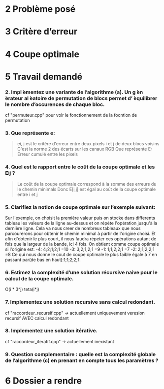 # 2 Problème posé

# 3 Critère d’erreur

# 4 Coupe optimale

# 5 Travail demandé

### 2. Impl ́ementez une variante de l’algorithme (a). Un g ́en ́erateur al ́eatoire de permutation de blocs permet d’ ́equilibrer le nombre d’occurences de chaque bloc.
cf "permuteur.cpp" pour voir le fonctionnement de la focntion de permutation


### 3. Que représente e: 
> ei, j est le critère d'erreur entre deux pixels i et j de deux blocs voisins
    C'est la norme 2 des écarts sur les canaux RGB
Que représente E:
> Erreur cumulé entre les pixels

### 4. Quel est le rapport entre le coût de la coupe optimale et les Eij ?
> Le coût de la coupe optimale correspond à la somme des erreurs du le chemin minimals
Donc E[i,j] est égal au coût de la coupe optimale entre i et j 


### 5. Clarifiez la notion de coupe optimale sur l’exemple suivant:
Sur l'exemple, on choisit la première valeur puis on stocke dans differents tableau les valeurs de la ligne au-dessus et on répète l'opération jusqu'à la dernière ligne. Cela va nous creer de nombreux tableaux que nous parcourerons pour obtenir le chemin minimal à partir de l'origine choisi. Et afin d'obtenir le plus court, il nous faudra répeter ces opérations autant de fois que la largeur de la bande, ici 4 fois.
On obtient comme coupe optimale si l'origine est:
    -4: 4;2;1;2;1 =10
    -3: 3;2;1;2;1 =9
    -1: 1;1;2;2;1 =7
    -2: 2;1;2;2;1 =8
Ce qui nous donne le cout de coupe optimale le plus faible égale à 7 en passant par(de bas en haut):1;1;2;2;1.


### 6. Estimez la complexité d’une solution récursive naive pour le calcul de la coupe optimale.
O(i * 3^j)    teta(i*j)


### 7. Implementez une solution recursive sans calcul redondant.
cf "raccordeur_recursif.cpp" -> actuellement uniquevement veresion recursif AVEC calcul redondant


### 8. Implementez une solution itérative.
cf "raccordeur_iteratif.cpp" -> actuellement inexistant

### 9. Question complementaire : quelle est la complexité globale de l’algorithme (c) en prenant en compte tous les paramètres ?

# 6 Dossier a rendre